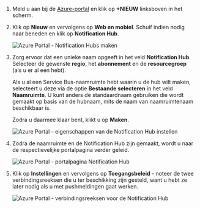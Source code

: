 

1. Meld u aan bij de [Azure-portal](https://portal.azure.com) en klik op **+NIEUW** linksboven in het scherm.
2. Klik op **Nieuw** en vervolgens op **Web en mobiel**. Schuif indien nodig naar beneden en klik op **Notification Hub**.
   
      ![Azure Portal - Notification Hubs maken](./media/notification-hubs-portal-create-new-hub/notification-hubs-azure-portal-create.png)
      
3. Zorg ervoor dat een unieke naam opgeeft in het veld **Notification Hub**. Selecteer de gewenste **regio**, het **abonnement** en de **resourcegroep** (als u er al een hebt). 
   
    Als u al een Service Bus-naamruimte hebt waarin u de hub wilt maken, selecteert u deze via de optie **Bestaande selecteren** in het veld **Naamruimte**.  U kunt anders de standaardnaam gebruiken die wordt gemaakt op basis van de hubnaam, mits de naam van naamruimtenaam beschikbaar is. 
   
    Zodra u daarmee klaar bent, klikt u op **Maken**.
   
      ![Azure Portal - eigenschappen van de Notification Hub instellen](./media/notification-hubs-portal-create-new-hub/notification-hubs-azure-portal-settings.png)
4. Zodra de naamruimte en de Notification Hub zijn gemaakt, wordt u naar de respectievelijke portalpagina verder geleid. 
   
      ![Azure Portal - portalpagina Notification Hub](./media/notification-hubs-portal-create-new-hub/notification-hubs-azure-portal-page.png)
5. Klik op **Instellingen** en vervolgens op **Toegangsbeleid** - noteer de twee verbindingsreeksen die u ter beschikking zijn gesteld, want u hebt ze later nodig als u met pushmeldingen gaat werken.
   
      ![Azure Portal - verbindingsreeksen voor de Notification Hub](./media/notification-hubs-portal-create-new-hub/notification-hubs-connection-strings-portal.png)

